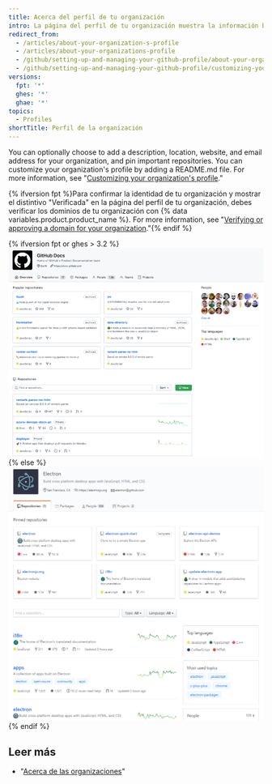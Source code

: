 ```yaml
---
title: Acerca del perfil de tu organización
intro: La página del perfil de tu organización muestra la información básica acerca de tu organización.
redirect_from:
  - /articles/about-your-organization-s-profile
  - /articles/about-your-organizations-profile
  - /github/setting-up-and-managing-your-github-profile/about-your-organizations-profile
  - /github/setting-up-and-managing-your-github-profile/customizing-your-profile/about-your-organizations-profile
versions:
  fpt: '*'
  ghes: '*'
  ghae: '*'
topics:
  - Profiles
shortTitle: Perfil de la organización
---
```


You can optionally choose to add a description, location, website, and email address for your organization, and pin important repositories. You can customize your organization's profile by adding a README.md file. For more information, see "[Customizing your organization's profile](/organizations/collaborating-with-groups-in-organizations/customizing-your-organizations-profile)."

{% ifversion fpt %}Para confirmar la identidad de tu organización y mostrar el distintivo "Verificada" en la página del perfil de tu organización, debes verificar los dominios de tu organización con {% data variables.product.product_name %}. For more information, see "[Verifying or approving a domain for your organization](/organizations/managing-organization-settings/verifying-or-approving-a-domain-for-your-organization)."{% endif %}

{% ifversion fpt or ghes > 3.2 %}
![Muestra de la página de perfil de una organización](/assets/images/help/organizations/org_profile_with_overview.png)
{% else %}
![Muestra de la página de perfil de una organización](/assets/images/help/profile/org_profile.png)
{% endif %}

## Leer más

- "[Acerca de las organizaciones](/organizations/collaborating-with-groups-in-organizations/about-organizations)"
